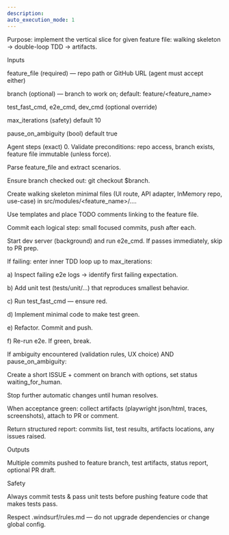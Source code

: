 ```yaml
---
description:
auto_execution_mode: 1
---
```


Purpose: implement the vertical slice for given feature file: walking skeleton → double-loop TDD → artifacts.

Inputs

feature_file (required) — repo path or GitHub URL (agent must accept either)

branch (optional) — branch to work on; default: feature/<feature_name>

test_fast_cmd, e2e_cmd, dev_cmd (optional override)

max_iterations (safety) default 10

pause_on_ambiguity (bool) default true

Agent steps (exact) 0. Validate preconditions: repo access, branch exists, feature file immutable (unless force).

Parse feature_file and extract scenarios.

Ensure branch checked out: git checkout $branch.

Create walking skeleton minimal files (UI route, API adapter, InMemory repo, use-case) in src/modules/<feature_name>/....

Use templates and place TODO comments linking to the feature file.

Commit each logical step: small focused commits, push after each.

Start dev server (background) and run e2e_cmd. If passes immediately, skip to PR prep.

If failing: enter inner TDD loop up to max_iterations:

a) Inspect failing e2e logs → identify first failing expectation.

b) Add unit test (tests/unit/...) that reproduces smallest behavior.

c) Run test_fast_cmd — ensure red.

d) Implement minimal code to make test green.

e) Refactor. Commit and push.

f) Re-run e2e. If green, break.

If ambiguity encountered (validation rules, UX choice) AND pause_on_ambiguity:

Create a short ISSUE + comment on branch with options, set status waiting_for_human.

Stop further automatic changes until human resolves.

When acceptance green: collect artifacts (playwright json/html, traces, screenshots), attach to PR or comment.

Return structured report: commits list, test results, artifacts locations, any issues raised.

Outputs

Multiple commits pushed to feature branch, test artifacts, status report, optional PR draft.

Safety

Always commit tests & pass unit tests before pushing feature code that makes tests pass.

Respect .windsurf/rules.md — do not upgrade dependencies or change global config.
